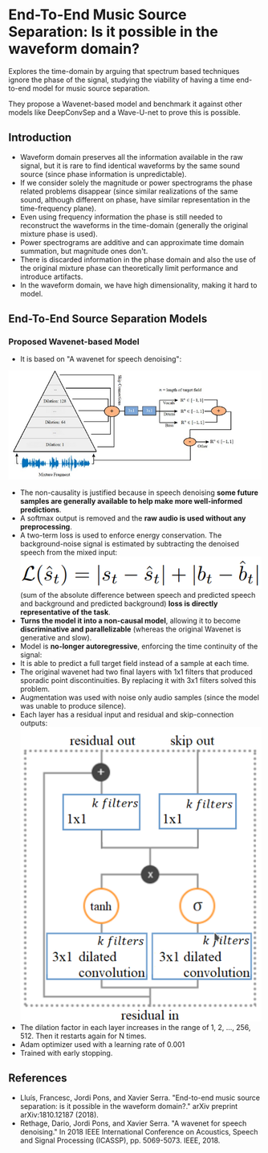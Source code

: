 # End-To-End Music Source Separation: Is it possible in the waveform domain?

Explores the time-domain by arguing that spectrum based techniques ignore the phase of the signal, studying the viability of having a time end-to-end model for music source separation.

They propose a Wavenet-based model and benchmark it against other models like DeepConvSep and a Wave-U-net to prove this is possible.

## Introduction

- Waveform domain preserves all the information available in the raw signal, but it is rare to find identical waveforms by the same sound source (since phase information is unpredictable).
- If we consider solely the magnitude or power spectrograms the phase related problems disappear (since similar realizations of the same sound, although different on phase, have similar representation in the time-frequency plane).
- Even using frequency information the phase is still needed to reconstruct the waveforms in the time-domain (generally the original mixture phase is used). 
- Power spectrograms are additive and can approximate time domain summation, but magnitude ones don't.
- There is discarded information in the phase domain and also the use of the original mixture phase can theoretically limit performance and introduce artifacts.
- In the waveform domain, we have high dimensionality, making it hard to model.

## End-To-End Source Separation Models

### Proposed Wavenet-based Model

- It is based on "A wavenet for speech denoising":

![wavenet](assets/wavenet_model.jpg)

- The non-causality is justified because in speech denoising **some future samples are generally available to help make more well-informed predictions**.
- A softmax output is removed and the **raw audio is used without any preprocessing**.
- A two-term loss is used to enforce energy conservation. The background-noise signal is estimated by subtracting the denoised speech from the mixed input: ![wavenet2](assets/wavenet_loss.png) (sum of the absolute difference between speech and predicted speech and background and predicted background) **loss is directly representative of the task**.
- **Turns the model it into a non-causal model**, allowing it to become **discriminative and parallelizable** (whereas the original Wavenet is generative and slow).
- Model is **no-longer autoregressive**, enforcing the time continuity of the signal:
- It is able to predict a full target field instead of a sample at each time.
- The original wavenet had two final layers with 1x1 filters that produced sporadic point discontinuities. By replacing it with 3x1 filters solved this problem.
- Augmentation was used with noise only audio samples (since the model was unable to produce silence).
- Each layer has a residual input and residual and skip-connection outputs:
![wavenet3](assets/wavenet_layer.png)
- The dilation factor in each layer increases in the range of 1, 2, ..., 256, 512. Then it restarts again for N times.
- Adam optimizer used with a learning rate of 0.001
- Trained with early stopping.

## References

- Lluís, Francesc, Jordi Pons, and Xavier Serra. "End-to-end music source separation: is it possible in the waveform domain?." arXiv preprint arXiv:1810.12187 (2018).
- Rethage, Dario, Jordi Pons, and Xavier Serra. "A wavenet for speech denoising." In 2018 IEEE International Conference on Acoustics, Speech and Signal Processing (ICASSP), pp. 5069-5073. IEEE, 2018.